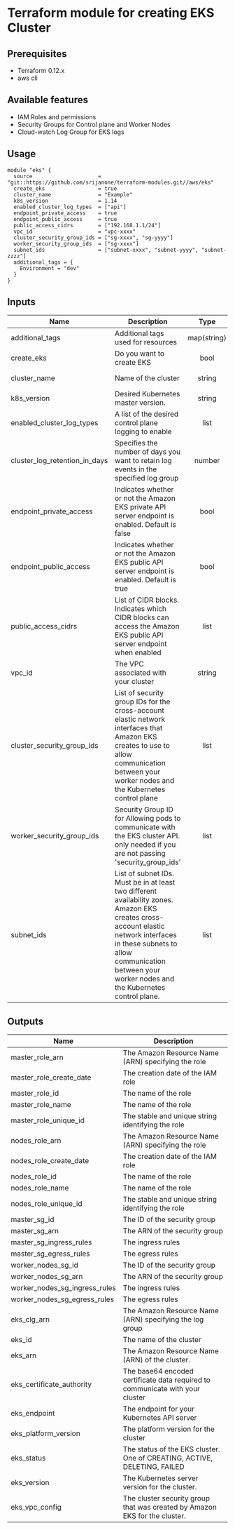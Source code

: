 # Terraform module for creating EKS Cluster

## Prerequisites

- Terraform 0.12.x
- aws cli

## Available features

- IAM Roles and permissions
- Security Groups for Control plane and Worker Nodes
- Cloud-watch Log Group for EKS logs

## Usage

```hcl
module "eks" {
  source                     = "git::https://github.com/srijanone/terraform-modules.git//aws/eks"
  create_eks                 = true
  cluster_name               = "Example"
  k8s_version                = 1.14
  enabled_cluster_log_types  = ["api"]
  endpoint_private_access    = true
  endpoint_public_access     = true
  public_access_cidrs        = ["192.168.1.1/24"]
  vpc_id                     = "vpc-xxxx"
  cluster_security_group_ids = ["sg-xxxx", "sg-yyyy"]
  worker_security_group_ids  = ["sg-xxxx"]
  subnet_ids                 = ["subnet-xxxx", "subnet-yyyy", "subnet-zzzz"]
  additional_tags = {
    Environment = "dev"
  }
}
```

## Inputs

| Name                          | Description                                                                                                                                                                                                                               |    Type     |         Default          | Required |
| ----------------------------- | ----------------------------------------------------------------------------------------------------------------------------------------------------------------------------------------------------------------------------------------- | :---------: | :----------------------: | :------: |
| additional_tags               | Additional tags used for resources                                                                                                                                                                                                        | map(string) | {"createdby" = "devops"} |    No    |
| create_eks                    | Do you want to create EKS                                                                                                                                                                                                                 |    bool     |           true           |   yes    |
| cluster_name                  | Name of the cluster                                                                                                                                                                                                                       |   string    |       example-dev        |   yes    |
| k8s_version                   | Desired Kubernetes master version.                                                                                                                                                                                                        |   string    |           1.14           |    No    |
| enabled_cluster_log_types     | A list of the desired control plane logging to enable                                                                                                                                                                                     |    list     |     ["api", "audit"]     |    No    |
| cluster_log_retention_in_days | Specifies the number of days you want to retain log events in the specified log group                                                                                                                                                     |   number    |            90            |    No    |
| endpoint_private_access       | Indicates whether or not the Amazon EKS private API server endpoint is enabled. Default is false                                                                                                                                          |    bool     |          false           |    No    |
| endpoint_public_access        | Indicates whether or not the Amazon EKS public API server endpoint is enabled. Default is true                                                                                                                                            |    bool     |           true           |    No    |
| public_access_cidrs           | List of CIDR blocks. Indicates which CIDR blocks can access the Amazon EKS public API server endpoint when enabled                                                                                                                        |    list     |      ["0.0.0.0/0"]       |    No    |
| vpc_id                        | The VPC associated with your cluster                                                                                                                                                                                                      |   string    |           null           |   Yes    |
| cluster_security_group_ids    | List of security group IDs for the cross-account elastic network interfaces that Amazon EKS creates to use to allow communication between your worker nodes and the Kubernetes control plane                                              |    list     |            []            |    No    |
| worker_security_group_ids     | Security Group ID for Allowing pods to communicate with the EKS cluster API. only needed if you are not passing 'security_group_ids'                                                                                                      |    list     |            []            |    No    |
| subnet_ids                    | List of subnet IDs. Must be in at least two different availability zones. Amazon EKS creates cross-account elastic network interfaces in these subnets to allow communication between your worker nodes and the Kubernetes control plane. |    list     |            []            |   Yes    |

## Outputs

| Name                          | Description                                                                   |
| ----------------------------- | ----------------------------------------------------------------------------- |
| master_role_arn               | The Amazon Resource Name (ARN) specifying the role                            |
| master_role_create_date       | The creation date of the IAM role                                             |
| master_role_id                | The name of the role                                                          |
| master_role_name              | The name of the role                                                          |
| master_role_unique_id         | The stable and unique string identifying the role                             |
| nodes_role_arn                | The Amazon Resource Name (ARN) specifying the role                            |
| nodes_role_create_date        | The creation date of the IAM role                                             |
| nodes_role_id                 | The name of the role                                                          |
| nodes_role_name               | The name of the role                                                          |
| nodes_role_unique_id          | The stable and unique string identifying the role                             |
| master_sg_id                  | The ID of the security group                                                  |
| master_sg_arn                 | The ARN of the security group                                                 |
| master_sg_ingress_rules       | The ingress rules                                                             |
| master_sg_egress_rules        | The egress rules                                                              |
| worker_nodes_sg_id            | The ID of the security group                                                  |
| worker_nodes_sg_arn           | The ARN of the security group                                                 |
| worker_nodes_sg_ingress_rules | The ingress rules                                                             |
| worker_nodes_sg_egress_rules  | The egress rules                                                              |
| eks_clg_arn                   | The Amazon Resource Name (ARN) specifying the log group                       |
| eks_id                        | The name of the cluster                                                       |
| eks_arn                       | The Amazon Resource Name (ARN) of the cluster.                                |
| eks_certificate_authority     | The base64 encoded certificate data required to communicate with your cluster |
| eks_endpoint                  | The endpoint for your Kubernetes API server                                   |
| eks_platform_version          | The platform version for the cluster                                          |
| eks_status                    | The status of the EKS cluster. One of CREATING, ACTIVE, DELETING, FAILED      |
| eks_version                   | The Kubernetes server version for the cluster.                                |
| eks_vpc_config                | The cluster security group that was created by Amazon EKS for the cluster.    |
